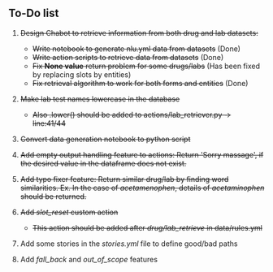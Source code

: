 ## To-Do list

1. ~~Design Chabot to retrieve information from both drug and lab datasets:~~
    
    - ~~Write notebook to generate nlu.yml data from datasets~~ (Done)
    - ~~Write action scripts to retrieve data from datasets~~ (Done)
    - ~~Fix **None value** return problem for some drugs/labs~~ (Has been fixed by replacing slots by entities) 
    - ~~Fix retrieval algorithm to work for both forms and entities~~ (Done)

2. ~~Make lab test names lowercase in the database~~
    - ~~Also .lower() should be added to actions/lab_retriever.py -> line:41/44~~

3. ~~Convert data generation notebook to python script~~
4. ~~Add empty output handling feature to actions: Return 'Sorry massage', if the desired value in the dataframe does not exist.~~
5. ~~Add typo fixer feature: Return similar drug/lab by finding word similarities. Ex. In the case of *acetamenophen*, details of *acetaminophen* should be returned.~~
6. ~~Add *slot_reset* custom action~~
    - ~~This action should be added after *drug/lab_retrieve* in data/rules.yml~~
7. Add some stories in the *stories.yml* file to define good/bad paths
8. Add *fall_back* and *out_of_scope* features
